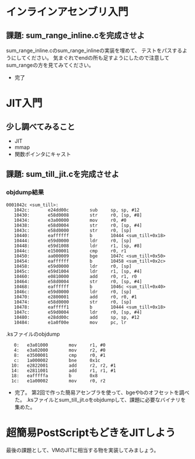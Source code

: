 # インラインアセンブリ入門

## 課題: sum_range_inline.cを完成させよ

sum_range_inline.cのsum_range_inlineの実装を埋めて、
テストをパスするようにしてください。 気まぐれでendの所も足すようにしたので注意してsum_rangeの方を見てみてください。

- 完了



# JIT入門

## 少し調べてみること
- JIT
- mmap
- 関数ポインタにキャスト

## 課題: sum_till_jit.cを完成させよ

### objdump結果
```
0001042c <sum_till>:
   1042c:       e24dd00c        sub     sp, sp, #12
   10430:       e58d0008        str     r0, [sp, #8]
   10434:       e3a00000        mov     r0, #0
   10438:       e58d0004        str     r0, [sp, #4]
   1043c:       e58d0000        str     r0, [sp]
   10440:       eaffffff        b       10444 <sum_till+0x18>
   10444:       e59d0000        ldr     r0, [sp]
   10448:       e59d1008        ldr     r1, [sp, #8]
   1044c:       e1500001        cmp     r0, r1
   10450:       aa000009        bge     1047c <sum_till+0x50>
   10454:       eaffffff        b       10458 <sum_till+0x2c>
   10458:       e59d0000        ldr     r0, [sp]
   1045c:       e59d1004        ldr     r1, [sp, #4]
   10460:       e0810000        add     r0, r1, r0
   10464:       e58d0004        str     r0, [sp, #4]
   10468:       eaffffff        b       1046c <sum_till+0x40>
   1046c:       e59d0000        ldr     r0, [sp]
   10470:       e2800001        add     r0, r0, #1
   10474:       e58d0000        str     r0, [sp]
   10478:       eafffff1        b       10444 <sum_till+0x18>
   1047c:       e59d0004        ldr     r0, [sp, #4]
   10480:       e28dd00c        add     sp, sp, #12
   10484:       e1a0f00e        mov     pc, lr 
```

.ksファイルのobjdump
```
   0:   e3a01000        mov     r1, #0
   4:   e3a02000        mov     r2, #0
   8:   e3500001        cmp     r0, #1
   c:   1a000002        bne     0x1c
  10:   e2822001        add     r2, r2, #1
  14:   e2811001        add     r1, r1, #1
  18:   eafffffa        b       0x8
  1c:   e1a00002        mov     r0, r2
```

- 完了。
第2回で作った簡易アセンブラを使って、bgeやbのオフセットを調べた。
.ksファイルとsum_till_jit.oをobjdumpして、課題に必要なバイナリを集めた。


# 超簡易PostScriptもどきをJITしよう

最後の課題として、VMのJITに相当する物を実装してみましょう。
